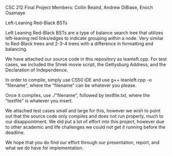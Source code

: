 CSC 212 Final Project
Members: Collin Beaird, Andrew DiBiase, Enoch Osamaye

Left-Leaning Red-Black BSTs

Left Leaning Red-Black BSTs are a type of balance search tree that utilizes left-leaning red links/edges to indicate grouping within a node. Very similar to Red-Black trees and 2-3-4 trees with a difference in formatting and balancing.

We have attached our source code in this repository as leanleft.cpp. For test cases, we included the Shrek movie script, the Gettysburg Address, and the Declaration of Independence.

In order to compile, simply use CS50 IDE and use g++ leanleft.cpp -o "filename", where the "filename" can be whatever you please.

Once it compiles, use ./"filename", followed by textfile.txt, where the "textfile" is whatever you insert. 

We attached test cases small and large for this, however we wish to point out that the source code only compiles and does not run properly, much to our disappointment. We did put a lot of effort into this project, however due to other academic and life challenges we could not get it running before the deadline. 

We hope that you do find our effort through our presentation, report, and what we do have for implementation.
